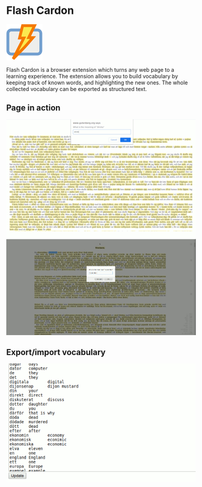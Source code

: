 # Flash Cardon

![Icon](assets/icon.svg)

Flash Cardon is a browser extension which turns any web page to a learning experience. The extension allows you to build vocabulary by keeping track of known words, and highlighting the new ones. The whole collected vocabulary can be exported as structured text.

## Page in action

![Page in action Chrome](assets/screenshot-chrome.png)
![Page in action Firefox](assets/screenshot-firefox.png)

## Export/import vocabulary

![Export/Import page](assets/screenshot-chrome-export.png)
